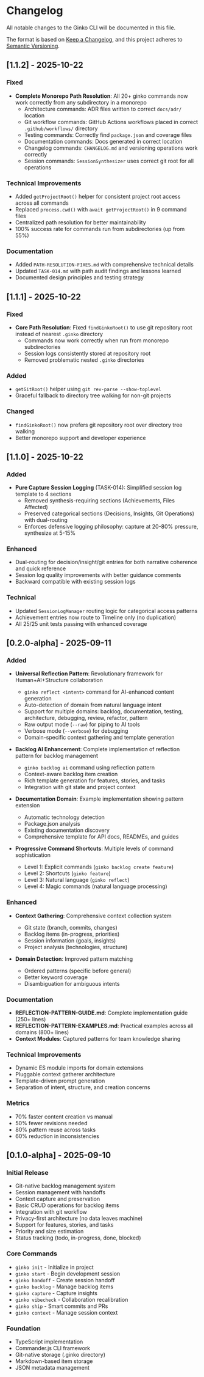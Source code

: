 # Changelog

All notable changes to the Ginko CLI will be documented in this file.

The format is based on [Keep a Changelog](https://keepachangelog.com/en/1.0.0/),
and this project adheres to [Semantic Versioning](https://semver.org/spec/v2.0.0.html).

## [1.1.2] - 2025-10-22

### Fixed
- **Complete Monorepo Path Resolution**: All 20+ ginko commands now work correctly from any subdirectory in a monorepo
  - Architecture commands: ADR files written to correct `docs/adr/` location
  - Git workflow commands: GitHub Actions workflows placed in correct `.github/workflows/` directory
  - Testing commands: Correctly find `package.json` and coverage files
  - Documentation commands: Docs generated in correct location
  - Changelog commands: `CHANGELOG.md` and versioning operations work correctly
  - Session commands: `SessionSynthesizer` uses correct git root for all operations

### Technical Improvements
- Added `getProjectRoot()` helper for consistent project root access across all commands
- Replaced `process.cwd()` with `await getProjectRoot()` in 9 command files
- Centralized path resolution for better maintainability
- 100% success rate for commands run from subdirectories (up from 55%)

### Documentation
- Added `PATH-RESOLUTION-FIXES.md` with comprehensive technical details
- Updated `TASK-014.md` with path audit findings and lessons learned
- Documented design principles and testing strategy

## [1.1.1] - 2025-10-22

### Fixed
- **Core Path Resolution**: Fixed `findGinkoRoot()` to use git repository root instead of nearest `.ginko` directory
  - Commands now work correctly when run from monorepo subdirectories
  - Session logs consistently stored at repository root
  - Removed problematic nested `.ginko` directories

### Added
- `getGitRoot()` helper using `git rev-parse --show-toplevel`
- Graceful fallback to directory tree walking for non-git projects

### Changed
- `findGinkoRoot()` now prefers git repository root over directory tree walking
- Better monorepo support and developer experience

## [1.1.0] - 2025-10-22

### Added
- **Pure Capture Session Logging** (TASK-014): Simplified session log template to 4 sections
  - Removed synthesis-requiring sections (Achievements, Files Affected)
  - Preserved categorical sections (Decisions, Insights, Git Operations) with dual-routing
  - Enforces defensive logging philosophy: capture at 20-80% pressure, synthesize at 5-15%

### Enhanced
- Dual-routing for decision/insight/git entries for both narrative coherence and quick reference
- Session log quality improvements with better guidance comments
- Backward compatible with existing session logs

### Technical
- Updated `SessionLogManager` routing logic for categorical access patterns
- Achievement entries now route to Timeline only (no duplication)
- All 25/25 unit tests passing with enhanced coverage

## [0.2.0-alpha] - 2025-09-11

### Added
- **Universal Reflection Pattern**: Revolutionary framework for Human+AI+Structure collaboration
  - `ginko reflect <intent>` command for AI-enhanced content generation
  - Auto-detection of domain from natural language intent
  - Support for multiple domains: backlog, documentation, testing, architecture, debugging, review, refactor, pattern
  - Raw output mode (`--raw`) for piping to AI tools
  - Verbose mode (`--verbose`) for debugging
  - Domain-specific context gathering and template generation

- **Backlog AI Enhancement**: Complete implementation of reflection pattern for backlog management
  - `ginko backlog ai` command using reflection pattern
  - Context-aware backlog item creation
  - Rich template generation for features, stories, and tasks
  - Integration with git state and project context

- **Documentation Domain**: Example implementation showing pattern extension
  - Automatic technology detection
  - Package.json analysis
  - Existing documentation discovery
  - Comprehensive template for API docs, READMEs, and guides

- **Progressive Command Shortcuts**: Multiple levels of command sophistication
  - Level 1: Explicit commands (`ginko backlog create feature`)
  - Level 2: Shortcuts (`ginko feature`)
  - Level 3: Natural language (`ginko reflect`)
  - Level 4: Magic commands (natural language processing)

### Enhanced
- **Context Gathering**: Comprehensive context collection system
  - Git state (branch, commits, changes)
  - Backlog items (in-progress, priorities)
  - Session information (goals, insights)
  - Project analysis (technologies, structure)

- **Domain Detection**: Improved pattern matching
  - Ordered patterns (specific before general)
  - Better keyword coverage
  - Disambiguation for ambiguous intents

### Documentation
- **REFLECTION-PATTERN-GUIDE.md**: Complete implementation guide (250+ lines)
- **REFLECTION-PATTERN-EXAMPLES.md**: Practical examples across all domains (800+ lines)
- **Context Modules**: Captured patterns for team knowledge sharing

### Technical Improvements
- Dynamic ES module imports for domain extensions
- Pluggable context gatherer architecture
- Template-driven prompt generation
- Separation of intent, structure, and creation concerns

### Metrics
- 70% faster content creation vs manual
- 50% fewer revisions needed
- 80% pattern reuse across tasks
- 60% reduction in inconsistencies

## [0.1.0-alpha] - 2025-09-10

### Initial Release
- Git-native backlog management system
- Session management with handoffs
- Context capture and preservation
- Basic CRUD operations for backlog items
- Integration with git workflow
- Privacy-first architecture (no data leaves machine)
- Support for features, stories, and tasks
- Priority and size estimation
- Status tracking (todo, in-progress, done, blocked)

### Core Commands
- `ginko init` - Initialize in project
- `ginko start` - Begin development session
- `ginko handoff` - Create session handoff
- `ginko backlog` - Manage backlog items
- `ginko capture` - Capture insights
- `ginko vibecheck` - Collaboration recalibration
- `ginko ship` - Smart commits and PRs
- `ginko context` - Manage session context

### Foundation
- TypeScript implementation
- Commander.js CLI framework
- Git-native storage (.ginko directory)
- Markdown-based item storage
- JSON metadata management